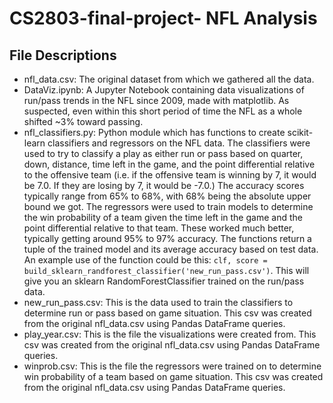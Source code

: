 # CS2803-final-project- NFL Analysis

## File Descriptions
- nfl_data.csv: The original dataset from which we gathered all the data.
- DataViz.ipynb: A Jupyter Notebook containing data visualizations of run/pass trends in the NFL since 2009, made with matplotlib. As suspected, even within
this short period of time the NFL as a whole shifted ~3% toward passing.
- nfl_classifiers.py: Python module which has functions to create scikit-learn classifiers and regressors on the NFL data. The classifiers
were used to try to classify a play as either run or pass based on quarter, down, distance, time left in the game, and the point differential 
relative to the offensive team (i.e. if the offensive team is winning by 7, it would be 7.0. If they are losing by 7, it would be -7.0.)
The accuracy scores typically range from 65% to 68%, with 68% being the absolute upper bound we got. The regressors were used to 
train models to determine the win probability of a team given the time left in the game and the point differential relative to that team. 
These worked much better, typically getting around 95% to 97% accuracy. The functions return a tuple of the trained model and its average accuracy
based on test data. An example use of the function could be this: `clf, score = build_sklearn_randforest_classifier('new_run_pass.csv')`. This will
give you an sklearn RandomForestClassifier trained on the run/pass data.
- new_run_pass.csv: This is the data used to train the classifiers to determine run or pass based on game situation. This csv was 
created from the original nfl_data.csv using Pandas DataFrame queries. 
- play_year.csv: This is the file the visualizations were created from. This csv was 
created from the original nfl_data.csv using Pandas DataFrame queries. 
- winprob.csv: This is the file the regressors were trained on to determine win probability of a team based on game situation. This csv was 
created from the original nfl_data.csv using Pandas DataFrame queries. 

